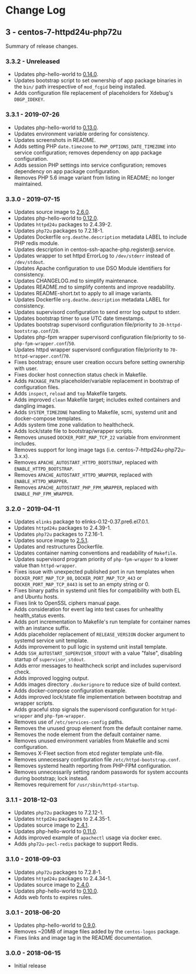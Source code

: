 # Change Log

## 3 - centos-7-httpd24u-php72u

Summary of release changes.

### 3.3.2 - Unreleased

- Updates php-hello-world to [0.14.0](https://github.com/jdeathe/php-hello-world/releases/tag/0.14.0).
- Updates bootstrap script to set ownership of app package binaries in the `bin/` path irrespective of `mod_fcgid` being installed.
- Adds configuration file replacement of placeholders for Xdebug's `DBGP_IDEKEY`.

### 3.3.1 - 2019-07-26

- Updates php-hello-world to [0.13.0](https://github.com/jdeathe/php-hello-world/releases/tag/0.13.0).
- Updates environment variable ordering for consistency.
- Updates screenshots in README.
- Adds setting PHP `date.timezone` to `PHP_OPTIONS_DATE_TIMEZONE` into service configuration; removes dependency on app package configuration.
- Adds session PHP settings into service configuration; removes dependency on app package configuration.
- Removes PHP 5.6 image variant from listing in README; no longer maintained.

### 3.3.0 - 2019-07-15

- Updates source image to [2.6.0](https://github.com/jdeathe/centos-ssh/releases/tag/2.6.0).
- Updates php-hello-world to [0.12.0](https://github.com/jdeathe/php-hello-world/releases/tag/0.12.0).
- Updates `httpd24u` packages to 2.4.39-2.
- Updates `php72u` packages to 7.2.18-1.
- Updates Dockerfile `org.deathe.description` metadata LABEL to include PHP redis module.
- Updates description in centos-ssh-apache-php.register@.service.
- Updates wrapper to set httpd ErrorLog to `/dev/stderr` instead of `/dev/stdout`.
- Updates Apache configuration to use DSO Module identifiers for consistency.
- Updates CHANGELOG.md to simplify maintenance.
- Updates README.md to simplify contents and improve readability.
- Updates README-short.txt to apply to all image variants.
- Updates Dockerfile `org.deathe.description` metadata LABEL for consistency.
- Updates supervisord configuration to send error log output to stderr.
- Updates bootstrap timer to use UTC date timestamps.
- Updates bootstrap supervisord configuration file/priority to `20-httpd-bootstrap.conf`/`20`.
- Updates php-fpm wrapper supervisord configuration file/priority to `50-php-fpm-wrapper.conf`/`50`.
- Updates httpd wrapper supervisord configuration file/priority to `70-httpd-wrapper.conf`/`70`.
- Fixes bootstrap; ensure user creation occurs before setting ownership with user.
- Fixes docker host connection status check in Makefile.
- Adds `PACKAGE_PATH` placeholder/variable replacement in bootstrap of configuration files.
- Adds `inspect`, `reload` and `top` Makefile targets.
- Adds improved `clean` Makefile target; includes exited containers and dangling images.
- Adds `SYSTEM_TIMEZONE` handling to Makefile, scmi, systemd unit and docker-compose templates.
- Adds system time zone validation to healthcheck.
- Adds lock/state file to bootstrap/wrapper scripts.
- Removes unused `DOCKER_PORT_MAP_TCP_22` variable from environment includes.
- Removes support for long image tags (i.e. centos-7-httpd24u-php72u-3.x.x).
- Removes `APACHE_AUTOSTART_HTTPD_BOOTSTRAP`, replaced with `ENABLE_HTTPD_BOOTSTRAP`.
- Removes `APACHE_AUTOSTART_HTTPD_WRAPPER`, replaced with `ENABLE_HTTPD_WRAPPER`.
- Removes `APACHE_AUTOSTART_PHP_FPM_WRAPPER`, replaced with `ENABLE_PHP_FPM_WRAPPER`.

### 3.2.0 - 2019-04-11

- Updates `elinks` package to elinks-0.12-0.37.pre6.el7.0.1.
- Updates `httpd24u` packages to 2.4.39-1.
- Updates `php72u` packages to 7.2.16-1.
- Updates source image to [2.5.1](https://github.com/jdeathe/centos-ssh/releases/tag/2.5.1).
- Updates and restructures Dockerfile.
- Updates container naming conventions and readability of `Makefile`.
- Updates supervisord program priority of `php-fpm-wrapper` to a lower value than `httpd-wrapper`.
- Fixes issue with unexpected published port in run templates when `DOCKER_PORT_MAP_TCP_80`, `DOCKER_PORT_MAP_TCP_443` or `DOCKER_PORT_MAP_TCP_8443` is set to an empty string or 0.
- Fixes binary paths in systemd unit files for compatibility with both EL and Ubuntu hosts.
- Fixes link to OpenSSL ciphers manual page.
- Adds consideration for event lag into test cases for unhealthy health_status events.
- Adds port incrementation to Makefile's run template for container names with an instance suffix.
- Adds placeholder replacement of `RELEASE_VERSION` docker argument to systemd service unit template.
- Adds improvement to pull logic in systemd unit install template.
- Adds `SSH_AUTOSTART_SUPERVISOR_STDOUT` with a value "false", disabling startup of `supervisor_stdout`.
- Adds error messages to healthcheck script and includes supervisord check.
- Adds improved logging output.
- Adds images directory `.dockerignore` to reduce size of build context.
- Adds docker-compose configuration example.
- Adds improved lock/state file implementation between bootstrap and wrapper scripts.
- Adds graceful stop signals the supervisord configuration for `httpd-wrapper` and `php-fpm-wrapper`.
- Removes use of `/etc/services-config` paths.
- Removes the unused group element from the default container name.
- Removes the node element from the default container name.
- Removes unused environment variables from Makefile and scmi configuration.
- Removes X-Fleet section from etcd register template unit-file.
- Removes unnecessary configuration file `/etc/httpd-bootstrap.conf`.
- Removes systemd health reporting from PHP-FPM configuration.
- Removes unnecessarily setting random passwords for system accounts during bootstrap; lock instead.
- Removes requirement for `/usr/sbin/httpd-startup`.

### 3.1.1 - 2018-12-03

- Updates `php72u` packages to 7.2.12-1.
- Updates `httpd24u` packages to 2.4.35-1.
- Updates source image to [2.4.1](https://github.com/jdeathe/centos-ssh/releases/tag/2.4.1).
- Updates php-hello-world to [0.11.0](https://github.com/jdeathe/php-hello-world/releases/tag/0.11.0).
- Adds improved example of `apachectl` usage via docker exec.
- Adds `php72u-pecl-redis` package to support Redis.

### 3.1.0 - 2018-09-03

- Updates `php72u` packages to 7.2.8-1.
- Updates `httpd24u` packages to 2.4.34-1.
- Updates source image to [2.4.0](https://github.com/jdeathe/centos-ssh/releases/tag/2.4.0).
- Updates php-hello-world to [0.10.0](https://github.com/jdeathe/php-hello-world/releases/tag/0.10.0).
- Adds web fonts to expires rules.

### 3.0.1 - 2018-06-20

- Updates php-hello-world to [0.9.0](https://github.com/jdeathe/php-hello-world/releases/tag/0.9.0).
- Removes ~20MB of image files added by the `centos-logos` package.
- Fixes links and image tag in the README documentation.

### 3.0.0 - 2018-06-15

- Initial release